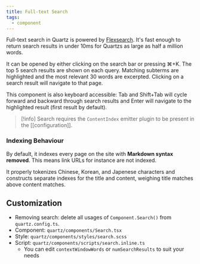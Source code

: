 ```yaml
---
title: Full-text Search
tags:
  - component
---
```


Full-text search in Quartz is powered by [Flexsearch](https://github.com/nextapps-de/flexsearch). It's fast enough to return search results in under 10ms for Quartzs as large as half a million words.

It can be opened by either clicking on the search bar or pressing ⌘+K. The top 5 search results are shown on each query. Matching subterms are highlighted and the most relevant 30 words are excerpted. Clicking on a search result will navigate to that page.

This component is also keyboard accessible: Tab and Shift+Tab will cycle forward and backward through search results and Enter will navigate to the highlighted result (first result by default).

> [!info]
> Search requires the `ContentIndex` emitter plugin to be present in the [[configuration]].

### Indexing Behaviour

By default, it indexes every page on the site with **Markdown syntax removed**. This means link URLs for instance are not indexed.

It properly tokenizes Chinese, Korean, and Japenese characters and constructs separate indexes for the title and content, weighing title matches above content matches.

## Customization

- Removing search: delete all usages of `Component.Search()` from `quartz.config.ts`.
- Component: `quartz/components/Search.tsx`
- Style: `quartz/components/styles/search.scss`
- Script: `quartz/components/scripts/search.inline.ts`
  - You can edit `contextWindowWords` or `numSearchResults` to suit your needs
